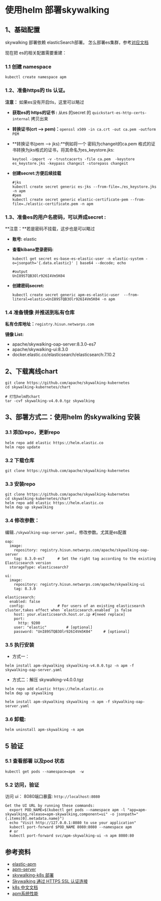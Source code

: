 # 使用helm 部署skywalking

## 1、基础配置
skywalking 部署依赖 elasticSearch部署。 怎么部署es集群，参考[对应文档](https://github.com/paradeum-team/operator-env/blob/main/elasticsearch/helm%20%E7%BA%BF%E4%B8%8B%E5%AE%89%E8%A3%85elasticsearch.md)

现在把 es的相关配置需要重建：

### 1.1 创建 namespace
```
kubectl create namespace apm
```

### 1.2、准备https的 tls 认证。
**注意：** 如果es没有开启tls，这里可以略过

- **获取es的 https的证书 :** 从es 的secret 的 `quickstart-es-http-certs-internal` 拷贝出来
- **转换证书(crt —> pem)：**`openssl x509 -in ca.crt -out ca.pem -outform PEM`
- **转换证书(pem —> jks):**例如将一个 密码为changeit的ca.pem 格式的证书转换为jks格式的证书，将其命名为es_keystore.jks:
	
	```
	keytool -import -v -trustcacerts -file ca.pem  -keystore es_keystore.jks -keypass changeit -storepass changeit
	```	
- **创建secret:方便后续挂载**
	
	```
	#jks
	kubectl create secret generic es-jks --from-file=./es_keystore.jks -n apm
	#pem
	kubectl create secret generic elastic-certificate-pem --from-file=./elastic-certificate.pem -n apm
 	```

### 1.3、准备es的用户名密码，可以弄成secret :
**注意：**若是密码不挂载，这步也是可以略过

- **账号:** elastic	
- **查看kibana登录密码:**
	 
	```
	kubectl get secret es-base-es-elastic-user -n elastic-system -o=jsonpath='{.data.elastic}' | base64 --decode; echo
	
	#output
	UnI89STQB3Olr926I4Vm5K04
	```
- **创建密码secret:**	
	
	```
	kubectl create secret generic apm-es-elastic-user  --from-literal=elastic=UnI89STQB3Olr926I4Vm5K04 -n apm
	```

### 1.4 准备镜像 并推送到私有仓库
**私有仓库地址：**`registry.hisun.netwarps.com`

**镜像 List:**

- apache/skywalking-oap-server:8.3.0-es7
- apache/skywalking-ui:8.3.0
- docker.elastic.co/elasticsearch/elasticsearch:7.10.2


## 2、下载离线chart
```
git clone https://github.com/apache/skywalking-kubernetes
cd skywalking-kubernetes/chart

# 打包helm的chart
tar -cvf skywalking-v4.0.0.tgz skywalking
```

## 3、部署方式二：使用helm 的skywalking 安装
### 3.1 添加repo，更新repo
```
helm repo add elastic https://helm.elastic.co
helm repo update
```

### 3.2 下载仓库
 `git clone https://github.com/apache/skywalking-kubernetes`

### 3.3 安装repo
```
git clone https://github.com/apache/skywalking-kubernetes
cd skywalking-kubernetes/chart
helm repo add elastic https://helm.elastic.co
helm dep up skywalking
```

### 3.4 修改参数：
编辑`./skywalking-oap-server.yaml`，修改参数。尤其是es配置


```
oap:
  image:
    repository: registry.hisun.netwarps.com/apache/skywalking-oap-server
    tag: 8.3.0-es7      # Set the right tag according to the existing Elasticsearch version
  storageType: elasticsearch7

ui:
  image:
    repository: registry.hisun.netwarps.com/apache/skywalking-ui
    tag: 8.3.0

elasticsearch:
  enabled: false
  config:               # For users of an existing elasticsearch cluster,takes effect when `elasticsearch.enabled` is false
    host: your.elasticsearch.host.or.ip #[need replace]
    port:
      http: 9200
    user: "elastic"         # [optional]
    password: "UnI89STQB3Olr926I4Vm5K04"     # [optional]
```

### 3.5 执行安装
- 方式一：
```
helm install apm-skywalking skywalking-v4.0.0.tgz -n apm -f skywalking-oap-server.yaml
```

- 方式二：解压 skywalking-v4.0.0.tgz

```
helm repo add elastic https://helm.elastic.co
helm dep up skywalking

helm install apm-skywalking skywalking -n apm -f skywalking-oap-server.yaml
```


### 3.6 卸载: 
`helm uninstall apm-skywalking -n apm`

## 5 验证
###  5.1 查看部署 以及pod 状态
```
kubectl get pods --namespace=apm  -w
```

### 5.2 访问，验证
访问 ui： 8080端口暴露: `http://localhost:8080`

```
Get the UI URL by running these commands:
  export POD_NAME=$(kubectl get pods --namespace apm -l "app=apm-skywalking,release=apm-skywalking,component=ui" -o jsonpath="{.items[0].metadata.name}")
  echo "Visit http://127.0.0.1:8080 to use your application"
  kubectl port-forward $POD_NAME 8080:8080 --namespace apm
  # or 
  kubectl port-forward svc/apm-skywalking-ui -n apm 8080:80
```


## 参考资料
- [elastic-apm](https://github.com/elastic/apm)
- [apm-server](https://github.com/elastic/helm-charts/blob/master/apm-server/examples/security/values.yaml)
- [skywalking-k8s 部署](https://github.com/apache/skywalking-kubernetes/blob/master/README.md)
- [Skywalking 通过 HTTPS SSL 认证连接](https://skywalking-handbook.netlify.app/extensions/es_https/)
- [k8s 中文文档 ](http://docs.kubernetes.org.cn/468.html)
- [apm系统性能](https://skywalking-handbook.netlify.app/installation/container_way/)
